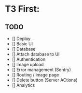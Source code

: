 # T3 First:

## TODO

- [] Deploy
- [] Basic UI
- [] Database
- [] Attach database to UI
- [] Authentication
- [] Image upload
- [] Error management (Sentry)
- [] Routing / image page
- [] Delete button (Server ACtions)
- [] Analytics
